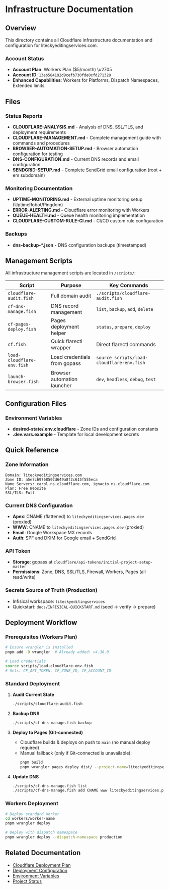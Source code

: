 # Infrastructure Documentation

## Overview

This directory contains all Cloudflare infrastructure documentation and configuration for liteckyeditingservices.com.

### Account Status

- **Account Plan**: Workers Plan ($5/month) \u2705
- **Account ID**: `13eb584192d9cefb730fde0cfd271328`
- **Enhanced Capabilities**: Workers for Platforms, Dispatch Namespaces, Extended limits

## Files

### Status Reports

- **CLOUDFLARE-ANALYSIS.md** - Analysis of DNS, SSL/TLS, and deployment requirements
- **CLOUDFLARE-MANAGEMENT.md** - Complete management guide with commands and procedures
- **BROWSER-AUTOMATION-SETUP.md** - Browser automation configuration for testing
- **DNS-CONFIGURATION.md** - Current DNS records and email configuration
- **SENDGRID-SETUP.md** - Complete SendGrid email configuration (root + em subdomain)

### Monitoring Documentation

- **UPTIME-MONITORING.md** - External uptime monitoring setup (UptimeRobot/Pingdom)
- **ERROR-ALERTING.md** - Cloudflare error monitoring with Workers
- **QUEUE-HEALTH.md** - Queue health monitoring implementation
- **CLOUDFLARE-CUSTOM-RULE-CI.md** - CI/CD custom rule configuration

### Backups

- **dns-backup-\*.json** - DNS configuration backups (timestamped)

## Management Scripts

All infrastructure management scripts are located in `/scripts/`:

| Script                     | Purpose                      | Key Commands                              |
| -------------------------- | ---------------------------- | ----------------------------------------- |
| `cloudflare-audit.fish`    | Full domain audit            | `./scripts/cloudflare-audit.fish`         |
| `cf-dns-manage.fish`       | DNS record management        | `list`, `backup`, `add`, `delete`         |
| `cf-pages-deploy.fish`     | Pages deployment helper      | `status`, `prepare`, `deploy`             |
| `cf.fish`                  | Quick flarectl wrapper       | Direct flarectl commands                  |
| `load-cloudflare-env.fish` | Load credentials from gopass | `source scripts/load-cloudflare-env.fish` |
| `launch-browser.fish`      | Browser automation launcher  | `dev`, `headless`, `debug`, `test`        |

## Configuration Files

### Environment Variables

- **desired-state/.env.cloudflare** - Zone IDs and configuration constants
- **.dev.vars.example** - Template for local development secrets

## Quick Reference

### Zone Information

```
Domain: liteckyeditingservices.com
Zone ID: a5e7c69768502d649a8f2c615f555eca
Name Servers: carol.ns.cloudflare.com, ignacio.ns.cloudflare.com
Plan: Free Website
SSL/TLS: Full
```

### Current DNS Configuration

- **Apex**: CNAME (flattened) to `liteckyeditingservices.pages.dev` (proxied)
- **WWW**: CNAME to `liteckyeditingservices.pages.dev` (proxied)
- **Email**: Google Workspace MX records
- **Auth**: SPF and DKIM for Google email + SendGrid

### API Token

- **Storage**: gopass at `cloudflare/api-tokens/initial-project-setup-master`
- **Permissions**: Zone, DNS, SSL/TLS, Firewall, Workers, Pages (all read/write)

### Secrets Source of Truth (Production)

- Infisical workspace: `liteckyeditingservices`
- Quickstart: `docs/INFISICAL-QUICKSTART.md` (seed → verify → prepare)

## Deployment Workflow

### Prerequisites (Workers Plan)

```bash
# Ensure wrangler is installed
pnpm add -D wrangler  # Already added: v4.38.0

# Load credentials
source scripts/load-cloudflare-env.fish
# Sets: CF_API_TOKEN, CF_ZONE_ID, CF_ACCOUNT_ID
```

### Standard Deployment

1. **Audit Current State**

   ```bash
   ./scripts/cloudflare-audit.fish
   ```

2. **Backup DNS**

   ```bash
   ./scripts/cf-dns-manage.fish backup
   ```

3. **Deploy to Pages (Git-connected)**
   - Cloudflare builds & deploys on push to `main` (no manual deploy required)
   - Manual fallback (only if Git-connected is unavailable):
     ```bash
     pnpm build
     pnpm wrangler pages deploy dist/ --project-name=liteckyeditingservices
     ```

4. **Update DNS**
   ```bash
   ./scripts/cf-dns-manage.fish list
   ./scripts/cf-dns-manage.fish add CNAME www liteckyeditingservices.pages.dev
   ```

### Workers Deployment

```bash
# Deploy standard Worker
cd workers/worker-name
pnpm wrangler deploy

# Deploy with dispatch namespace
pnpm wrangler deploy --dispatch-namespace production
```

## Related Documentation

- [Cloudflare Deployment Plan](/cloudflare-deployment.md)
- [Deployment Configuration](/deployment-config.md)
- [Environment Variables](/ENVIRONMENT.md)
- [Project Status](/PROJECT-STATUS.md)
